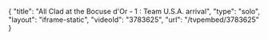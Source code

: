 {
    "title": "All Clad at the Bocuse d'Or - 1 : Team U.S.A. arrival",
    "type": "solo",
    "layout": "iframe-static",
    "videoId": "3783625",
    "url": "\/tvpembed\/3783625"
}